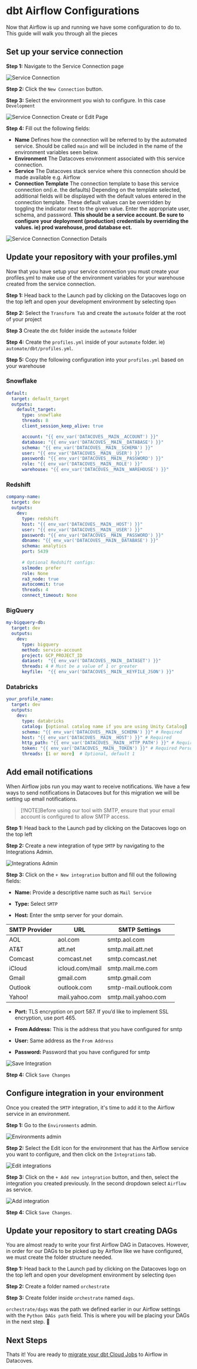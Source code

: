 # dbt Airflow Configurations

Now that Airflow is up and running we have some configuration to do to. This guide will walk you through all the pieces

## Set up your service connection
**Step 1:** Navigate to the Service Connection page

![Service Connection](./assets/migration_service_connection.gif)

**Step 2:** Click the `New Connection` button.

**Step 3:** Select the environment you wish to configure. In this case `Development`

![Service Connection Create or Edit Page](./assets/migration_serviceconnection_editnew_page.png)

**Step 4:** Fill out the following fields:

- **Name** Defines how the connection will be referred to by the automated service. Should be called `main` and will be included in the name of the environment variables seen below. 
- **Environment** The Datacoves environment associated with this service connection.
- **Service** The Datacoves stack service where this connection should be made available e.g. Airflow
- **Connection Template** The connection template to base this service connection on(i.e. the defaults)
  Depending on the template selected, additional fields will be displayed with the default values entered in the connection template. These default values can be overridden by toggling the indicator next to the given value. Enter the appropriate user, schema, and password. **This should be a service account. Be sure to configure your deployment (production) credentials by overriding the values. ie) prod warehouse, prod database ect.**

![Service Connection Connection Details](./assets/migration_serviceconnection_editnew_details.png)


## Update your repository with your profiles.yml

Now that you have setup your service connection you must create your profiles.yml to make use of the environment variables for your warehouse created from the service connection.

**Step 1:** Head back to the Launch pad by clicking on the Datacoves logo on the top left and open your development environment by selecting `Open` 

**Step 2:** Select the `Transform Tab` and create the `automate` folder at the root of your project

**Step 3** Create the `dbt` folder inside the `automate` folder 

**Step 4:** Create the `profiles.yml` inside of your `automate` folder. ie) `automate/dbt/profiles.yml`. 

**Step 5:** Copy the following configuration into your `profiles.yml` based on your warehouse

### Snowflake
``` yaml
default:
  target: default_target
  outputs:
    default_target:
      type: snowflake
      threads: 8
      client_session_keep_alive: true

      account: "{{ env_var('DATACOVES__MAIN__ACCOUNT') }}"
      database: "{{ env_var('DATACOVES__MAIN__DATABASE') }}"
      schema: "{{ env_var('DATACOVES__MAIN__SCHEMA') }}"
      user: "{{ env_var('DATACOVES__MAIN__USER') }}"
      password: "{{ env_var('DATACOVES__MAIN__PASSWORD') }}"
      role: "{{ env_var('DATACOVES__MAIN__ROLE') }}"
      warehouse: "{{ env_var('DATACOVES__MAIN__WAREHOUSE') }}"
```
### Redshift 
```yaml
company-name:
  target: dev
  outputs:
    dev:
      type: redshift
      host: "{{ env_var('DATACOVES__MAIN__HOST') }}"
      user: "{{ env_var('DATACOVES__MAIN__USER') }}"
      password: "{{ env_var('DATACOVES__MAIN__PASSWORD') }}"
      dbname: "{{ env_var('DATACOVES__MAIN__DATABASE') }}"
      schema: analytics
      port: 5439
      
      # Optional Redshift configs:
      sslmode: prefer
      role: None
      ra3_node: true 
      autocommit: true 
      threads: 4
      connect_timeout: None
```
### BigQuery
```yaml
my-bigquery-db:
  target: dev
  outputs:
    dev:
      type: bigquery
      method: service-account
      project: GCP_PROJECT_ID
      dataset:  "{{ env_var('DATACOVES__MAIN__DATASET') }}"
      threads: 4 # Must be a value of 1 or greater
      keyfile:  "{{ env_var('DATACOVES__MAIN__KEYFILE_JSON') }}"
```
### Databricks
```yaml
your_profile_name:
  target: dev
  outputs:
    dev:
      type: databricks
      catalog: [optional catalog name if you are using Unity Catalog]
      schema: "{{ env_var('DATACOVES__MAIN__SCHEMA') }}" # Required
      host: "{{ env_var('DATACOVES__MAIN__HOST') }}" # Required
      http_path: "{{ env_var('DATACOVES__MAIN__HTTP_PATH') }}" # Required
      token: "{{ env_var('DATACOVES__MAIN__TOKEN') }}" # Required Personal Access Token (PAT) if using token-based authentication
      threads: [1 or more]  # Optional, default 1
```

## Add email notifications 

When Airflow jobs run you may want to receive notifications. We have a few ways to send notifications in Datacoves but for this migration we will be setting up email notifications.

>[!NOTE]Before using our tool with SMTP, ensure that your email account is configured to allow SMTP access.

**Step 1:** Head back to the Launch pad by clicking on the Datacoves logo on the top left 

**Step 2:** Create a new integration of type `SMTP` by navigating to the Integrations Admin.

![Integrations Admin](./assets/migration_integrations.gif)

**Step 3:** Click on the `+ New integration` button and fill out the following fields:

- **Name:** Provide a descriptive name such as `Mail Service `

- **Type:** Select `SMTP`

- **Host:** Enter the smtp server for your domain. 

|**SMTP Provider**| **URL**     | **SMTP Settings**         |
|---------------|----------------|---------------------------|
| AOL           | aol.com        | smtp.aol.com              |
| AT&T          | att.net        | smtp.mail.att.net         |
| Comcast       | comcast.net    | smtp.comcast.net          |
| iCloud        | icloud.com/mail| smtp.mail.me.com          |
| Gmail         | gmail.com      | smtp.gmail.com            |
| Outlook       | outlook.com    | smtp-mail.outlook.com     |
| Yahoo!        | mail.yahoo.com | smtp.mail.yahoo.com       |

- **Port:** TLS encryption on port 587. If you’d like to implement SSL encryption, use port 465. 

- **From Address:** This is the address that you have configured for smtp

- **User:** Same address as the `From Address` 

- **Password:** Password that you have configured for smtp

![Save Integration](./assets/migration_save_smtp_integration.png)

**Step 4:** Click `Save Changes`

## Configure integration in your environment 

Once you created the `SMTP` integration, it's time to add it to the Airflow service in an environment.

**Step 1:** Go to the `Environments` admin.

![Environments admin](./assets/migration_environments.gif)

**Step 2:** Select the Edit icon for the environment that has the Airflow service you want to configure, and then click on the `Integrations` tab.

![Edit integrations](./assets/migration_edit_integrations.png)

**Step 3:** Click on the `+ Add new integration` button, and then, select the integration you created previously. In the second dropdown select `Airflow` as service.

![Add integration](./assets/migration_add_smtp_integration.png)

**Step 4:** Click `Save Changes`. 

## Update your repository to start creating DAGs

You are almost ready to write your first Airflow DAG in Datacoves. However, in order for our DAGs to be picked up by Airflow like we have configured, we must create the folder structure needed. 

**Step 1:** Head back to the Launch pad by clicking on the Datacoves logo on the top left and open your development environment by selecting `Open` 

**Step 2:** Create a folder named `orchestrate` 

**Step 3:** Create folder inside `orchestrate` named `dags`. 

`orchestrate/dags` was the path we defined earlier in our Airflow settings with the  `Python DAGs path` field. This is where you will be placing your DAGs in the next step. 🚀

## Next Steps

Thats it! You are ready to [migrate your dbt Cloud Jobs](getting-started/dbt-cloud-migration/deploy-dbt-airflow.md) to Airflow in Datacoves.

